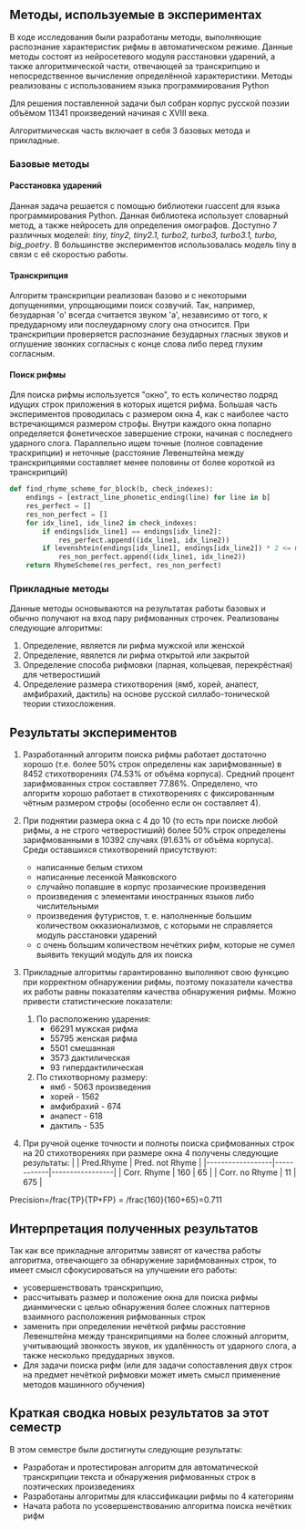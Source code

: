 ## Методы, используемые в экспериментах

В ходе исследования были разработаны методы, выполняющие распознание характеристик рифмы в автоматическом режиме. Данные методы состоят из нейросетевого модуля расстановки ударений, а также алгоритмической части, отвечающей за транскрипцию и непосредственное вычисление определённой характеристики. Методы реализованы с использованием языка программирования Python

Для решения поставленной задачи был собран корпус русской поэзии объёмом 11341 произведений начиная с XVIII века. 

Алгоритмическая часть включает в себя 3 базовых метода и прикладные.
### Базовые методы
#### Расстановка ударений 
Данная задача решается с помощью библиотеки ruaccent для языка программирования Python. Данная библиотека использует словарный метод, а также нейросеть для определения омографов. Доступно 7 различных моделей: *tiny, tiny2, tiny2.1, turbo2, turbo3, turbo3.1, turbo, big_poetry*. В большинстве экспериментов использовалась модель tiny в связи с её скоростью работы. 

#### Транскрипция
Алгоритм транскрипции реализован базово и с некоторыми допущениями, упрощающими поиск созвучий. Так, например, безударная 'o' всегда считается звуком 'a', независимо от того, к предударному или послеударному слогу она относится. При транскрипции проверяется распознание безударных гласных звуков и оглушение звонких согласных с конце слова либо перед глухим согласным.

#### Поиск рифмы

Для поиска рифмы используется "окно", то есть количество подряд идущих строк приложения в которых ищется рифма. Большая часть экспериментов проводилась с размером окна 4, как с наиболее часто встречающимся размером строфы. 
Внутри каждого окна попарно определяется фонетическое завершение строки, начиная с последнего ударного слога. Параллельно ищем точные (полное совпадение траскрипции) и неточные (расстояние Левенштейна между транскрипциями составляет менее половины от более короткой из транскрипций)
```python
def find_rhyme_scheme_for_block(b, check_indexes):
    endings = [extract_line_phonetic_ending(line) for line in b]
    res_perfect = []
    res_non_perfect = []
    for idx_line1, idx_line2 in check_indexes:
        if endings[idx_line1] == endings[idx_line2]:
            res_perfect.append((idx_line1, idx_line2))
        if levenshtein(endings[idx_line1], endings[idx_line2]) * 2 <= min(len(endings[idx_line2]), len(endings[idx_line1])):
            res_non_perfect.append((idx_line1, idx_line2))
    return RhymeScheme(res_perfect, res_non_perfect)
```
### Прикладные методы
Данные методы основываются на результатах работы базовых и обычно получают на вход пару рифмованных строчек.
Реализованы следующие алгоритмы:
1. Определение, является ли рифма мужской или женской
2. Определение, явялется ли рифма открытой или закрытой
3. Определение способа рифмовки (парная, кольцевая, перекрёстная) для четверостиший
4. Определение размера стихотворения (ямб, хорей, анапест, амфибрахий, дактиль) на основе русской силлабо-тонической теории стихосложения.


## Результаты экспериментов

1. Разработанный алгоритм поиска рифмы работает достаточно хорошо (т.е. более 50% строк определены как зарифмованные) в 8452 стихотворениях (74.53% от объёма корпуса). Средний процент зарифмованных строк составляет 77.86%. Определено, что алгоритм хорошо работает в стихотворениях с фиксированным чётным размером строфы (особенно если он составляет 4). 

2. При поднятии размера окна с 4 до 10 (то есть при поиске любой рифмы, а не строго четверостиший) более 50% строк определены зарифмованными в 10392 случаях (91.63% от объёма корпуса). Среди оставшихся стихотворений присутствуют:
    * написанные белым стихом
    * написанные лесенкой Маяковского
    * случайно попавшие в корпус прозаические произведения
    * произведения с элементами иностранных языков либо числительными
    * произведения футуристов, т. е. наполненные большим количеством окказионализмов, с которыми не справляется модуль расстановки ударений
    * с очень большим количеством нечётких рифм, которые не сумел выявить текущий модуль для их поиска


3. Прикладные алгоритмы гарантированно выполняют свою функцию при корректном обнаружении рифмы, поэтому показатели качества их работы равны показателям качества обнаружения рифмы. Можно привести статистические показатели:
    1. По расположению ударения:
        * 66291 мужская рифма
        * 55795 женская рифма
        * 5501 смешанная
        * 3573 дактилическая
        * 93 гипердактилическая
    2. По стихотворному размеру:
        * ямб - 5063 произведения
        * хорей - 1562
        * амфибрахий - 674
        * анапест - 618
        * дактиль - 535
4. При ручной оценке точности и полноты поиска срифмованных строк на 20 стихотворениях при размере окна 4 получены следующие результаты:
|                  | Pred.Rhyme | Pred. not Rhyme |
|------------------|------------|-----------------|
| Corr. Rhyme      | 160        | 65              |
| Corr. no Rhyme   | 11         | 675             |

Precision=/frac{TP}{TP+FP} = /frac{160}{160+65}=0.711


## Интерпретация полученных результатов

Так как все прикладные алгоритмы зависят от качества работы алгоритма, отвечающего за обнаружение зарифмованных строк, то имеет смысл сфокусироваться на улучшении его работы: 
 * усовершенствовать транскрипцию, 
 * рассчитывать размер и положение окна для поиска рифмы дианмически с целью обнаружения более сложных паттернов взаимного расположения рифмованных строк
 * заменить при определении нечёткой рифмы расстояние Левенштейна между транскрипциями на более сложный алгоритм, учитывающий звонкость звуков, их удалённость от ударного слога, а также несколько предударных звуков.
 * Для задачи поиска рифм (или для задачи сопоставления двух строк на предмет нечёткой рифмовки может иметь смысл применение методов машинного обучения)

## Краткая сводка новых результатов за этот семестр

В этом семестре были достигнуты следующие результаты:
- Разработан и протестирован алгоритм для автоматической транскрипции текста и обнаружения рифмованных строк в поэтических произведениях
- Разработаны алгоритмы для классификации рифмы по 4 категориям
- Начата работа по усовершенствованию алгоритма поиска нечётких рифм

